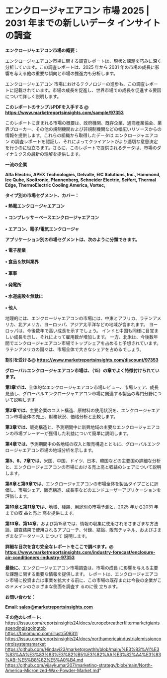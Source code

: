 # エンクロージャエアコン 市場 2025 | 2031 年までの新しいデータ インサイトの調査

<strong><b>エンクロージャエアコン市場の概要：</b></strong>

エンクロージャエアコン市場に関する調査レポートは、現状と課題を巧みに深く分析しています。この調査レポートは、2025 年から 2031 年の市場の成長に影響を与える他の重要な傾向と市場の推進力も分析します。

エンクロージャエアコン 市場におけるテクノロジーの進歩も、この調査レポートに記載されています。市場の成長を促進し、世界市場での成長を促進する要因について詳しく説明します。

<strong>このレポートのサンプルPDFを入手する @ <a href=https://www.marketreportsinsights.com/sample/97353>https://www.marketreportsinsights.com/sample/97353</a></strong>

このレポートに含まれる市場の概要は、政府機関、既存企業、通商産業協会、業界ブローカー、その他の規制機関および非規制機関などの幅広いリソースからの情報を提供します。これらの組織から取得したデータは エンクロージャエアコン の調査レポートを認証し、それによってクライアントがより適切な意思決定を行うのに役立ちます。さらに、このレポートで提供されるデータは、市場のダイナミクスの最新の理解を提供します。

<strong>一流の企業</strong>

<strong><b>Alfa Electric, APEX Technologies, Delvalle, EIC Solutions, Inc., Hammond, Ice Qube, Kooltronic, Pfannenberg, Schneider Electric, Seifert, Thermal Edge, ThermoElectric Cooling America, Vortec,</b></strong>

<strong><b>タイプ別の市場セグメント、カバー：</b></strong>

<strong>• 熱電エンクロージャエアコン<br><br>• コンプレッサーベースエンクロージャエアコン<br><br>• エアコン、電子/電気エンクロージャ</strong>

<strong><b>アプリケーション別の市場セグメントは、次のように分類できます。</b></strong>

<strong>• 電子産業<br><br>• 食品＆飲料業界<br><br>• 軍事<br><br>• 発電所<br><br>• 水道施設を無駄に<br><br>• 他人</strong>

 地理的には、エンクロージャエアコンの市場には、中東とアフリカ、ラテンアメリカ、北アメリカ、ヨーロッパ、アジア太平洋などの地域が含まれます。 ヨーロッパは、今後数年で高い成長を示すでしょう。 インドと中国も同様に目覚ましい成長を示し、それによって雇用数が増加します。 一方、北米は、今後数年間でエンクロージャエアコン市場でトップシェアを占めると予想されています。 ラテンアメリカの国々は、市場全体で大きなシェアを占めるでしょう。

<strong>割引を受ける@ <a href=https://www.marketreportsinsights.com/discount/97353>https://www.marketreportsinsights.com/discount/97353</a></strong>

<strong><b>グローバルエンクロージャエアコン市場は、（15）の章でよく特徴付けられています。</b></strong>

<strong><b>第</b></strong><strong><b>1章では、</b></strong>全体的なエンクロージャエアコン市場レビュー、市場シェア、成長見通し、グローバルエンクロージャエアコン市場に関連する製品の専門分野について説明します

<strong><b>第2章では、</b></strong>主要企業のコスト構造、原材料の使用状況を、エンクロージャエアコン市場全体の売上、財務状況、価格分析と比較します。

<strong><b>第3章では、</b></strong>販売構造と、予測期間中に新興地域の主要なエンクロージャエアコンの市場プレーヤーが獲得した利益について簡単に説明します。

<strong><b>第4章では、</b></strong>予測期間中の各地域の収入と販売構造とともに、グローバルエンクロージャエアコン市場の地域分析を示します。

<strong><b>第5、6、7章では、</b></strong>米国、中国、ドイツ、日本、韓国などの主要国の詳細な分析と、エンクロージャエアコンの市場における売上高と収益のシェアについて説明します。

<strong><b>第8章と第9章では、</b></strong>エンクロージャエアコンの市場全体を製品タイプごとに評価し、市場シェア、販売構造、成長率などのエンドユーザーアプリケーションを評価します。

<strong><b>第10章と第11章では、</b></strong>地域、種類、用途別の市場予測と、2025 年から2031 年までの収 益と売上 高を提供します。

<strong><b>第13章、第14章、</b></strong>および第15章では、情報の収集に使用されるさまざまな方法論、調査結果で使用されるアプローチ、付録、結論、販売チャネル、およびさまざまなデータソース について 説明します。

<strong>詳細な目次を含む完全なレポートをここで調べます。@ <a href=https://www.marketreportsinsights.com/industry-forecast/enclosure-air-conditioners-industry-97353>https://www.marketreportsinsights.com/industry-forecast/enclosure-air-conditioners-industry-97353</a></strong>

<strong><b>最後に、</b></strong>エンクロージャエアコン市場調査は、市場の成長 に影響を</a>与える主要な課題に関する重要な情報を提供します。 レポートは、エンクロージャエアコン市場に投資または事業を拡大する前に、この市場の既存または今後の企業がこのドメインのさまざまな側面を調査す るのに役 立ちます。

<strong><b>お問い合わせ：</b></strong>

<strong>Email: </strong><a href=mailto:sales@marketreportsinsights.com><strong>sales@marketreportsinsights.com</strong></a>

<strong>その他のレポート:</strong>
<br>
<a href=https://issuu.com/reportsinsights24/docs/europebreatherfiltermarketgiantsspendingisgoingtob>https://issuu.com/reportsinsights24/docs/europebreatherfiltermarketgiantsspendingisgoingtob</a>
<br>
<a href=https://tanomuno.com/illust/509311>https://tanomuno.com/illust/509311</a>
<br>
<a href=https://issuu.com/reportsinsights24/docs/northamericaindustrialemissioncontrolsystemsmarket>https://issuu.com/reportsinsights24/docs/northamericaindustrialemissioncontrolsystemsmarket</a>
<br>
<a href=https://github.com/Hindavi23/marketgrowthh/blob/main/%E3%83%A1%E3%83%AA%E3%83%83%E3%82%B5%E3%82%AA%E3%82%A4%E3%83%AB-%E5%B8%82%E5%A0%B4.md>https://github.com/Hindavi23/marketgrowthh/blob/main/%E3%83%A1%E3%83%AA%E3%83%83%E3%82%B5%E3%82%AA%E3%82%A4%E3%83%AB-%E5%B8%82%E5%A0%B4.md</a>
<br>
<a href=https://github.com/vijaykumar207/marketing-strategy/blob/main/North-America-Micronized-Wax-Powder-Market.md>https://github.com/vijaykumar207/marketing-strategy/blob/main/North-America-Micronized-Wax-Powder-Market.md</a>"
